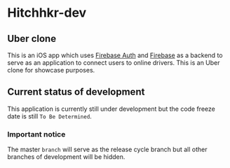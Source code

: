 # Hitchhkr-dev
## Uber clone

This is an iOS app which uses [Firebase Auth](https://firebase.google.com/docs/auth/) and [Firebase](https://firebase.google.com/) as a backend to serve as an application to connect users to online drivers. This is an Uber clone for showcase purposes.

## Current status of development

This application is currently still under development but the code freeze date is still `To Be Determined`.

### Important notice

The master `branch` will serve as the release cycle branch but all other branches of development will be hidden.
